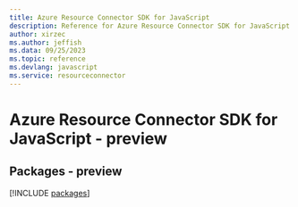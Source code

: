 ```yaml
---
title: Azure Resource Connector SDK for JavaScript
description: Reference for Azure Resource Connector SDK for JavaScript
author: xirzec
ms.author: jeffish
ms.data: 09/25/2023
ms.topic: reference
ms.devlang: javascript
ms.service: resourceconnector
---
```

# Azure Resource Connector SDK for JavaScript - preview
## Packages - preview
[!INCLUDE [packages](resource-connector-index.md)]